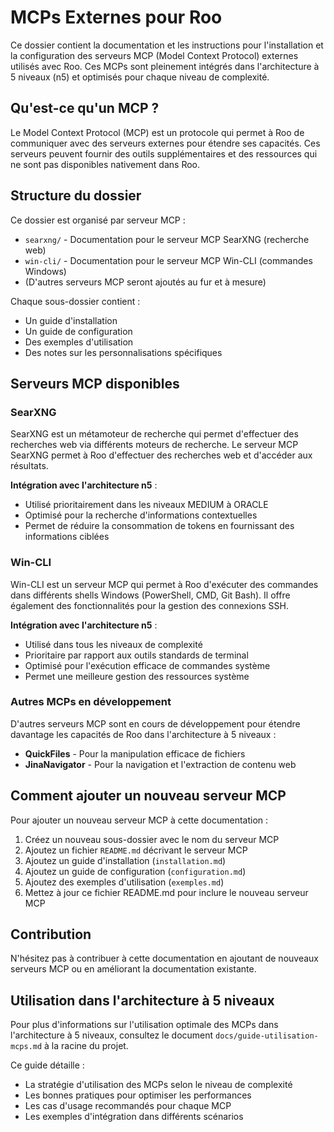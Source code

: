 # MCPs Externes pour Roo

Ce dossier contient la documentation et les instructions pour l'installation et la configuration des serveurs MCP (Model Context Protocol) externes utilisés avec Roo. Ces MCPs sont pleinement intégrés dans l'architecture à 5 niveaux (n5) et optimisés pour chaque niveau de complexité.

## Qu'est-ce qu'un MCP ?

Le Model Context Protocol (MCP) est un protocole qui permet à Roo de communiquer avec des serveurs externes pour étendre ses capacités. Ces serveurs peuvent fournir des outils supplémentaires et des ressources qui ne sont pas disponibles nativement dans Roo.

## Structure du dossier

Ce dossier est organisé par serveur MCP :

- `searxng/` - Documentation pour le serveur MCP SearXNG (recherche web)
- `win-cli/` - Documentation pour le serveur MCP Win-CLI (commandes Windows)
- (D'autres serveurs MCP seront ajoutés au fur et à mesure)

Chaque sous-dossier contient :
- Un guide d'installation
- Un guide de configuration
- Des exemples d'utilisation
- Des notes sur les personnalisations spécifiques

## Serveurs MCP disponibles

### SearXNG

SearXNG est un métamoteur de recherche qui permet d'effectuer des recherches web via différents moteurs de recherche. Le serveur MCP SearXNG permet à Roo d'effectuer des recherches web et d'accéder aux résultats.

**Intégration avec l'architecture n5** :
- Utilisé prioritairement dans les niveaux MEDIUM à ORACLE
- Optimisé pour la recherche d'informations contextuelles
- Permet de réduire la consommation de tokens en fournissant des informations ciblées

### Win-CLI

Win-CLI est un serveur MCP qui permet à Roo d'exécuter des commandes dans différents shells Windows (PowerShell, CMD, Git Bash). Il offre également des fonctionnalités pour la gestion des connexions SSH.

**Intégration avec l'architecture n5** :
- Utilisé dans tous les niveaux de complexité
- Prioritaire par rapport aux outils standards de terminal
- Optimisé pour l'exécution efficace de commandes système
- Permet une meilleure gestion des ressources système

### Autres MCPs en développement

D'autres serveurs MCP sont en cours de développement pour étendre davantage les capacités de Roo dans l'architecture à 5 niveaux :
- **QuickFiles** - Pour la manipulation efficace de fichiers
- **JinaNavigator** - Pour la navigation et l'extraction de contenu web

## Comment ajouter un nouveau serveur MCP

Pour ajouter un nouveau serveur MCP à cette documentation :

1. Créez un nouveau sous-dossier avec le nom du serveur MCP
2. Ajoutez un fichier `README.md` décrivant le serveur MCP
3. Ajoutez un guide d'installation (`installation.md`)
4. Ajoutez un guide de configuration (`configuration.md`)
5. Ajoutez des exemples d'utilisation (`exemples.md`)
6. Mettez à jour ce fichier README.md pour inclure le nouveau serveur MCP

## Contribution

N'hésitez pas à contribuer à cette documentation en ajoutant de nouveaux serveurs MCP ou en améliorant la documentation existante.

## Utilisation dans l'architecture à 5 niveaux

Pour plus d'informations sur l'utilisation optimale des MCPs dans l'architecture à 5 niveaux, consultez le document `docs/guide-utilisation-mcps.md` à la racine du projet.

Ce guide détaille :
- La stratégie d'utilisation des MCPs selon le niveau de complexité
- Les bonnes pratiques pour optimiser les performances
- Les cas d'usage recommandés pour chaque MCP
- Les exemples d'intégration dans différents scénarios